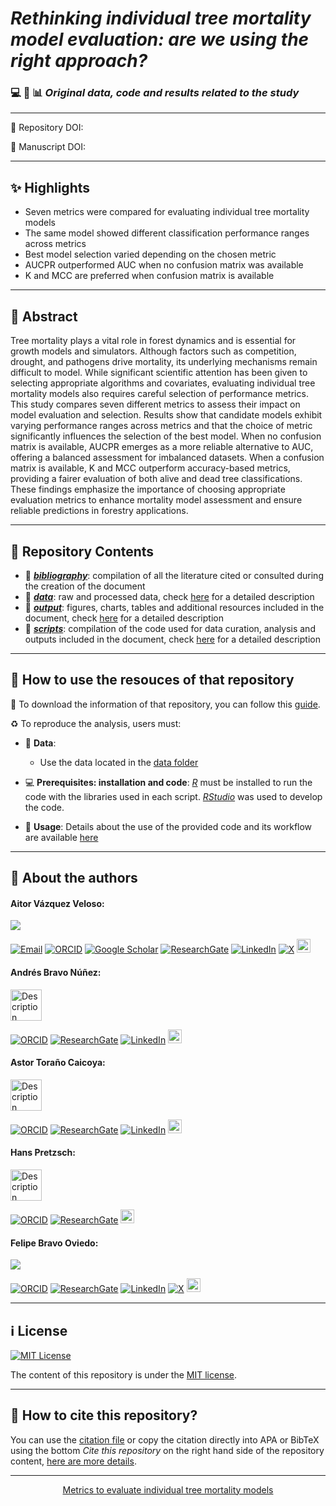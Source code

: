 # ***Rethinking individual tree mortality model evaluation: are we using the right approach?***

### :computer: :floppy_disk: :bar_chart: *Original data, code and results related to the study*

---
<!--
:bulb: Have a look at the original poster  [here](http://dx.doi.org/10.13140/RG.2.2.27865.94564). -->
<!--
:bookmark: Poster DOI:  http://dx.doi.org/10.13140/RG.2.2.27865.94564 -->

:open_file_folder: Repository DOI: <!-- [![DOI](https://zenodo.org/badge/713296626.svg)](https://zenodo.org/doi/10.5281/zenodo.12772484) -->

📜 Manuscript DOI: <!-- https://doi.org/10.1016/j.ecolmodel.2024.110912 -->

---

## :sparkles: Highlights 

- Seven metrics were compared for evaluating individual tree mortality models 
- The same model showed different classification performance ranges across metrics 
- Best model selection varied depending on the chosen metric 
- AUCPR outperformed AUC when no confusion matrix was available 
- K and MCC are preferred when confusion matrix is available 

---

## :book: Abstract

Tree mortality plays a vital role in forest dynamics and is essential for growth models and simulators. Although factors such as competition, drought, and pathogens drive mortality, its underlying mechanisms remain difficult to model. While significant scientific attention has been given to selecting appropriate algorithms and covariates, evaluating individual tree mortality models also requires careful selection of performance metrics. This study compares seven different metrics to assess their impact on model evaluation and selection. Results show that candidate models exhibit varying performance ranges across metrics and that the choice of metric significantly influences the selection of the best model. When no confusion matrix is available, AUCPR emerges as a more reliable alternative to AUC, offering a balanced assessment for imbalanced datasets. When a confusion matrix is available, K and MCC outperform accuracy-based metrics, providing a fairer evaluation of both alive and dead tree classifications. These findings emphasize the importance of choosing appropriate evaluation metrics to enhance mortality model assessment and ensure reliable predictions in forestry applications. 

---
<!--
## :dart: Graphical abstract

![ga](./output/graphical_abstract.jpg)

--->

## :file_folder: Repository Contents

- :open_file_folder: [***bibliography***](./bibliography/): compilation of all the literature cited or consulted during the creation of the document
- :open_file_folder: [***data***](./data/): raw and processed data, check [here](./data/README.md) for a detailed description
- :open_file_folder: [***output***](./output/): figures, charts, tables and additional resources included in the document, check [here](./output/README.md) for a detailed description
- :open_file_folder: [***scripts***](./scripts/): compilation of the code used for data curation, analysis and outputs included in the document, check [here](./scripts/README.md) for a detailed description
  
---

## :thinking: How to use the resouces of that repository

:dizzy: To download the information of that repository, you can follow this [guide](https://docs.github.com/en/repositories/working-with-files/using-files/downloading-source-code-archives).

:recycle: To reproduce the analysis, users must:

- :floppy_disk: **Data**: 
  
    - Use the data located in the [data folder](./data/)

- :computer: **Prerequisites: installation and code**: *[R](https://cran.r-project.org/bin/windows/base/)* must be installed to run the code with the libraries used in each script. *[RStudio](https://posit.co/download/rstudio-desktop/)* was used to develop the code.

- :scroll: **Usage**: Details about the use of the provided code and its workflow are available [here](./data/README.md)

---

## 🔗 About the authors


#### Aitor Vázquez Veloso:

[![](https://github.com/aitorvv.png?size=50)](https://github.com/aitorvv) 

[![Email](https://img.shields.io/badge/Email-D14836?logo=gmail&logoColor=white)](mailto:aitor.vazquez.veloso@uva.es)
[![ORCID](https://img.shields.io/badge/ORCID-green?logo=orcid)](https://orcid.org/0000-0003-0227-506X)
[![Google Scholar](https://img.shields.io/badge/Google%20Scholar-4285F4?logo=google-scholar&logoColor=white)](https://scholar.google.com/citations?user=XNMn1cUAAAAJ&hl=es&oi=ao)
[![ResearchGate](https://img.shields.io/badge/ResearchGate-00CCBB?logo=researchgate&logoColor=white)](https://www.researchgate.net/profile/Aitor_Vazquez_Veloso)
[![LinkedIn](https://img.shields.io/badge/LinkedIn-blue?logo=linkedin)](https://linkedin.com/in/aitorvazquezveloso/)
[![X](https://img.shields.io/badge/X-1DA1F2?logo=x&logoColor=white)](https://twitter.com/aitorvv)
[<img src="https://media.licdn.com/dms/image/v2/D4D0BAQFazHOlOJO50A/company-logo_200_200/company-logo_200_200/0/1692170343519/universidad_de_valladolid_logo?e=1747872000&v=beta&t=1mTS-xC7h3L_DQATdt6hpqjWGgW_Am3MXKnjYwcOVZs" alt="Description" width="22">](https://portaldelaciencia.uva.es/investigadores/178830/detalle)

#### Andrés Bravo Núñez:

<img src="https://media.licdn.com/dms/image/v2/C5603AQGwRR3P-w54rA/profile-displayphoto-shrink_200_200/profile-displayphoto-shrink_200_200/0/1627411706088?e=1744848000&v=beta&t=VCuIdbLmoyRqLm_5L2yyWeCv2g83vyyedooTrCXhlKA" alt="Description" width="50"> 

[![ORCID](https://img.shields.io/badge/ORCID-green?logo=orcid)](https://orcid.org/0009-0003-6650-3487) 
[![ResearchGate](https://img.shields.io/badge/ResearchGate-00CCBB?logo=researchgate&logoColor=white)](https://www.researchgate.net/profile/Andres-Bravo-Nunez) 
[![LinkedIn](https://img.shields.io/badge/LinkedIn-blue?logo=linkedin)](https://www.linkedin.com/in/andbrav) 
[<img src="https://media.licdn.com/dms/image/v2/D4D0BAQFazHOlOJO50A/company-logo_200_200/company-logo_200_200/0/1692170343519/universidad_de_valladolid_logo?e=1747872000&v=beta&t=1mTS-xC7h3L_DQATdt6hpqjWGgW_Am3MXKnjYwcOVZs" alt="Description" width="22">](https://portaldelaciencia.uva.es/investigadores/874028/detalle)

#### Astor Toraño Caicoya:

<img src="https://www.lss.ls.tum.de/fileadmin/_processed_/f/0/csm_Picture20_57f925f9ae.webp" alt="Description" width="50"> 

[![ORCID](https://img.shields.io/badge/ORCID-green?logo=orcid)](https://orcid.org/0000-0002-9658-8990) 
[![ResearchGate](https://img.shields.io/badge/ResearchGate-00CCBB?logo=researchgate&logoColor=white)](https://www.researchgate.net/profile/Astor-Torano-Caicoya) 
[![LinkedIn](https://img.shields.io/badge/LinkedIn-blue?logo=linkedin)](https://www.linkedin.com/in/toranoac) 
[<img src="https://media.licdn.com/dms/image/v2/D4D0BAQEPj4W4lIWpzQ/company-logo_200_200/company-logo_200_200/0/1719581261705/technische_universitat_munchen_logo?e=1747872000&v=beta&t=qhZOKI6W0rq_w2zi1Ny9LYLtP8N6HiU7q-kFebd6hUI" alt="Description" width="22">](https://www.waldwachstum.wzw.tum.de/en/staff/astor-torano-caicoya/)

#### Hans Pretzsch:

<img src="https://www.professoren.tum.de/fileadmin/w00bgr/www/pics/PretzschHans.jpg" alt="Description" width="50"> 

[![ORCID](https://img.shields.io/badge/ORCID-green?logo=orcid)](https://orcid.org/0000-0002-4958-1868) 
[![ResearchGate](https://img.shields.io/badge/ResearchGate-00CCBB?logo=researchgate&logoColor=white)](https://www.researchgate.net/scientific-contributions/Hans-Pretzsch-38528857) 
[<img src="https://media.licdn.com/dms/image/v2/D4D0BAQEPj4W4lIWpzQ/company-logo_200_200/company-logo_200_200/0/1719581261705/technische_universitat_munchen_logo?e=1747872000&v=beta&t=qhZOKI6W0rq_w2zi1Ny9LYLtP8N6HiU7q-kFebd6hUI" alt="Description" width="22">](https://www.waldwachstum.wzw.tum.de/en/staff/hans-pretzsch/)

#### Felipe Bravo Oviedo:

[![](https://github.com/Felipe-Bravo.png?size=50)](https://github.com/Felipe-Bravo) 

[![ORCID](https://img.shields.io/badge/ORCID-green?logo=orcid)](https://orcid.org/0000-0001-7348-6695) 
[![ResearchGate](https://img.shields.io/badge/ResearchGate-00CCBB?logo=researchgate&logoColor=white)](https://www.researchgate.net/profile/Felipe-Bravo-11) 
[![LinkedIn](https://img.shields.io/badge/LinkedIn-blue?logo=linkedin)](https://www.linkedin.com/in/felipebravooviedo) 
[![X](https://img.shields.io/badge/X-1DA1F2?logo=x&logoColor=white)](https://twitter.com/fbravo_SFM) 
[<img src="https://media.licdn.com/dms/image/v2/D4D0BAQFazHOlOJO50A/company-logo_200_200/company-logo_200_200/0/1692170343519/universidad_de_valladolid_logo?e=1747872000&v=beta&t=1mTS-xC7h3L_DQATdt6hpqjWGgW_Am3MXKnjYwcOVZs" alt="Description" width="22">](https://portaldelaciencia.uva.es/investigadores/181874/detalle)

---

## ℹ License 

[![MIT License](https://img.shields.io/badge/license-MIT-red.svg)](./LICENSE)

The content of this repository is under the [MIT license](./LICENSE).


---

## :pencil: How to cite this repository?

You can use the [citation file](CITATION.cff) or copy the citation directly into APA or BibTeX using the bottom *Cite this repository* on the right hand side of the repository content, [here are more details](https://docs.github.com/es/repositories/managing-your-repositorys-settings-and-features/customizing-your-repository/about-citation-files).

---
<div style="text-align: center;">

[Metrics to evaluate individual tree mortality models](https://github.com/aitorvv/metrics_for_individual_tree_mortality_models) 

</div>